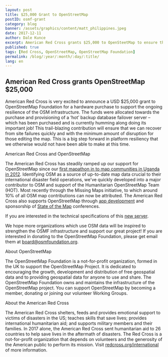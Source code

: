 ```yaml
---
layout: post
title: $25,000 Grant to OpenStreetMap
postID: osmf-grant
category: blog
banner: /assets/graphics/content/matt_philippines.jpeg
date: 2017-12-11
author: Dale Kunce
excerpt: American Red Cross grants $25,000 to OpenSteetMap to ensure the resilience during disasters.
published: true
tags: [Red Cross, OpenStreetMap, OpenStreetMap Foundation]
permalink: /blog/:year/:month/:day/:title/
lang: en
---
```


## American Red Cross grants OpenStreetMap $25,000

American Red Cross is very excited to announce a USD $25,000 grant to OpenStreetMap Foundation for a hardware purchase to support the ongoing resilience of the OSM infrastructure. The funds were allocated towards the purchase and provisioning of a ‘hot’ backup database failover server – which has been purchased and is currently humming along doing its important job! This trail-blazing contribution will ensure that we can recover from site failures quickly and with the minimum amount of disruption for those editing the map. This is a big step forward in platform resiliency that we otherwise would not have been able to make at this time.

American Red Cross and OpenStreetMap

The American Red Cross has steadily ramped up our support for OpenStreetMap since our [first mapathon in to map communities in Uganda in 2012](http://www.redcross.org/news/article/New-Mapping-Technologies-for-the-Developing-World). Identifying OSM as a source of up-to-date map data crucial to their international disaster field operations, we've quickly developed into a major contributor to OSM and support of the Humanitarian OpenStreetMap Team (HOT). Most recently through the Missing Maps initiative, to which around 10% of all OSM map contributions can now be attributed. The American Red Cross also supports OpenStreetMap through [app development](http://posm.io) and sponsorship of [State of the Map](http://sotm.us) conferences.

If you are interested in the technical specifications of this [new server](https://hardware.openstreetmap.org/servers/eddie.openstreetmap.org/).

We hope more organizations which use OSM data will be inspired to strengthen the OSMF infrastructure and support our great project! If you are interested in donating to the OpenStreetMap Foundation, please get email them at  board@osmfoundation.org.

About OpenStreetMap

The OpenStreetMap Foundation is a not-for-profit organization, formed in the UK to support the OpenStreetMap Project. It is dedicated to encouraging the growth, development and distribution of free geospatial data and to providing geospatial data for anyone to use and share. The OpenStreetMap Foundation owns and maintains the infrastructure of the OpenStreetMap project. You can support OpenStreetMap by becoming a member, donating or joining our volunteer Working Groups.

About the American Red Cross

The American Red Cross shelters, feeds and provides emotional support to victims of disasters in the US; teaches skills that save lives; provides international humanitarian aid; and supports military members and their families. In 2017 alone, the American Red Cross sent humanitarian aid to 26 countries to help save lives in the aftermath of disasters. The Red Cross is a not-for-profit organization that depends on volunteers and the generosity of the American public to perform its mission. Visit [redcross.org/international](http://redcross.org/international) of more information.
